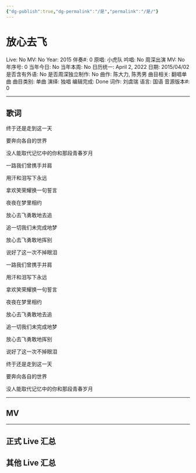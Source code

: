```yaml
---
{"dg-publish":true,"dg-permalink":"/是","permalink":"/是/"}
---
```



# 放心去飞

Live: No
MV: No
Year: 2015
伴奏#: 0
原唱: 小虎队
吟唱: No
周深出演 MV: No
年序号: 0
当年今日: No
当年本周: No
日历统一: April 2, 2022
日期: 2015/04/02
是否含有外语: No
是否周深独立制作: No
曲作: 陈大力, 陈秀男
曲目相关: 翻唱单曲
曲目类别: 单曲
演绎: 独唱
编辑完成: Done
词作: 刘虞瑞
语言: 国语
音源版本#: 0

---

## 歌词

终于还是走到这一天

要奔向各自的世界

没人能取代记忆中的你和那段青春岁月

一路我们曾携手并肩

用汗和泪写下永远

拿欢笑荣耀换一句誓言

夜夜在梦里相约

放心去飞勇敢地去追

追一切我们未完成地梦

放心去飞勇敢地挥别

说好了这一次不掉眼泪

一路我们曾携手并肩

用汗和泪写下永远

拿欢笑荣耀换一句誓言

夜夜在梦里相约

放心去飞勇敢地去追

追一切我们未完成地梦

放心去飞勇敢地挥别

说好了这一次不掉眼泪

终于还是走到这一天

要奔向各自的世界

没人能取代记忆中的你和那段青春岁月

---

## MV

---

## 正式 Live 汇总

## 其他 Live 汇总
